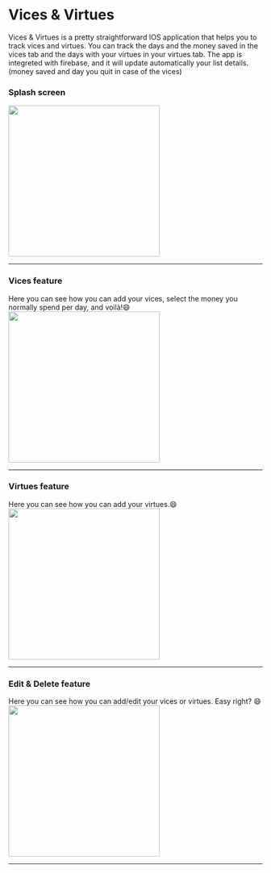 # Vices & Virtues
Vices & Virtues is a pretty straightforward IOS application that helps you to track vices and virtues. You can track the days and the money saved in the vices tab and the days with your virtues in your virtues tab.
The app is integreted with firebase, and it will update automatically your list details. (money saved and day you quit in case of the vices)

### Splash screen
<img src="https://www4.lunapic.com/do-not-link-here-use-hosting-instead/163338714463772549?6954229182" width="300"/>

***


### Vices feature
Here you can see how you can add your vices, select the money you normally spend per day, and voilà!😄
<img src="https://github.com/xhefribala/iOS_VicesAndVirtues_App/blob/master/imageedit_10_5892590726.gif" width="300"/>

***

### Virtues feature
Here you can see how you can add your virtues.😄
<img src="https://github.com/xhefribala/iOS_VicesAndVirtues_App/blob/master/imageedit_10_5892590726.gif" width="300"/>

***

### Edit & Delete feature
Here you can see how you can add/edit your vices or virtues.
Easy right? 😄
<img src="https://github.com/xhefribala/iOS_VicesAndVirtues_App/blob/master/imageedit_10_5892590726.gif" width="300"/>

***






